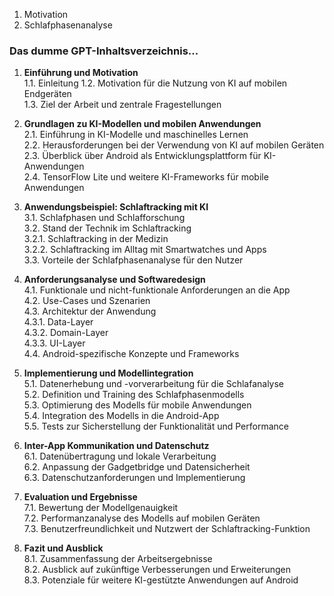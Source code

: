 

1. Motivation
2. Schlafphasenanalyse 



### Das dumme GPT-Inhaltsverzeichnis...

1. **Einführung und Motivation**  
    1.1. Einleitung
    1.2. Motivation für die Nutzung von KI auf mobilen Endgeräten  
    1.3. Ziel der Arbeit und zentrale Fragestellungen
    
2. **Grundlagen zu KI-Modellen und mobilen Anwendungen**  
    2.1. Einführung in KI-Modelle und maschinelles Lernen  
    2.2. Herausforderungen bei der Verwendung von KI auf mobilen Geräten  
    2.3. Überblick über Android als Entwicklungsplattform für KI-Anwendungen  
    2.4. TensorFlow Lite und weitere KI-Frameworks für mobile Anwendungen
    
3. **Anwendungsbeispiel: Schlaftracking mit KI**  
    3.1. Schlafphasen und Schlafforschung  
    3.2. Stand der Technik im Schlaftracking  
    3.2.1. Schlaftracking in der Medizin  
    3.2.2. Schlaftracking im Alltag mit Smartwatches und Apps  
    3.3. Vorteile der Schlafphasenanalyse für den Nutzer
    
4. **Anforderungsanalyse und Softwaredesign**  
    4.1. Funktionale und nicht-funktionale Anforderungen an die App  
    4.2. Use-Cases und Szenarien  
    4.3. Architektur der Anwendung  
    4.3.1. Data-Layer  
    4.3.2. Domain-Layer  
    4.3.3. UI-Layer  
    4.4. Android-spezifische Konzepte und Frameworks
    
5. **Implementierung und Modellintegration**  
    5.1. Datenerhebung und -vorverarbeitung für die Schlafanalyse  
    5.2. Definition und Training des Schlafphasenmodells  
    5.3. Optimierung des Modells für mobile Anwendungen  
    5.4. Integration des Modells in die Android-App  
    5.5. Tests zur Sicherstellung der Funktionalität und Performance
    
6. **Inter-App Kommunikation und Datenschutz**  
    6.1. Datenübertragung und lokale Verarbeitung  
    6.2. Anpassung der Gadgetbridge und Datensicherheit  
    6.3. Datenschutzanforderungen und Implementierung
    
7. **Evaluation und Ergebnisse**  
    7.1. Bewertung der Modellgenauigkeit  
    7.2. Performanzanalyse des Modells auf mobilen Geräten  
    7.3. Benutzerfreundlichkeit und Nutzwert der Schlaftracking-Funktion
    
8. **Fazit und Ausblick**  
    8.1. Zusammenfassung der Arbeitsergebnisse  
    8.2. Ausblick auf zukünftige Verbesserungen und Erweiterungen  
    8.3. Potenziale für weitere KI-gestützte Anwendungen auf Android